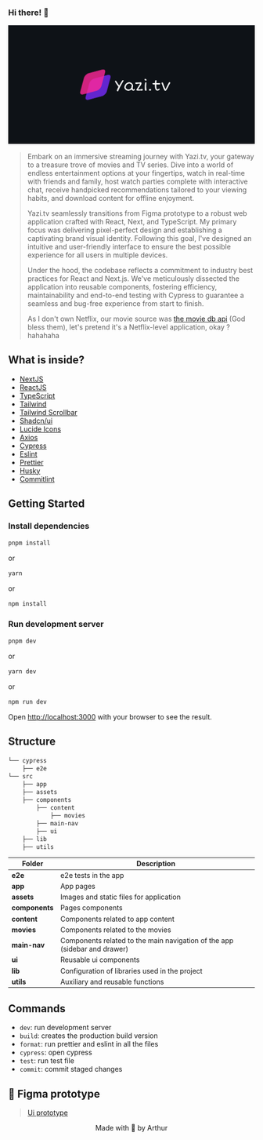 ### Hi there! 👋

<img src="./public/cover.png" alt="readme image" />

> Embark on an immersive streaming journey with Yazi.tv, your gateway to a treasure trove of movies and TV series. Dive into a world of endless entertainment options at your fingertips, watch in real-time with friends and family, host watch parties complete with interactive chat, receive handpicked recommendations tailored to your viewing habits, and download content for offline enjoyment.
>
> Yazi.tv seamlessly transitions from Figma prototype to a robust web application crafted with React, Next, and TypeScript. My primary focus was delivering pixel-perfect design and establishing a captivating brand visual identity. Following this goal, I've designed an intuitive and user-friendly interface to ensure the best possible experience for all users in multiple devices.
>
> Under the hood, the codebase reflects a commitment to industry best practices for React and Next.js. We've meticulously dissected the application into reusable components, fostering efficiency, maintainability and end-to-end testing with Cypress to guarantee a seamless and bug-free experience from start to finish.
>
> As I don't own Netflix, our movie source was [the movie db api](https://developer.themoviedb.org/reference/intro/getting-started) (God bless them), let's pretend it's a Netflix-level application, okay ? hahahaha
>
## What is inside?

- [NextJS](https://nextjs.org/docs)
- [ReactJS](https://reactjs.org)
- [TypeScript](https://www.typescriptlang.org)
- [Tailwind](https://tailwindcss.com/)
- [Tailwind Scrollbar](https://www.npmjs.com/package/tailwind-scrollbar)
- [Shadcn/ui](https://ui.shadcn.com/)
- [Lucide Icons](https://lucide.dev/icons/)
- [Axios](https://axios-http.com/ptbr/docs/intro)
- [Cypress](https://www.cypress.io/)
- [Eslint](https://eslint.org)
- [Prettier](https://prettier.io)
- [Husky](https://github.com/typicode/husky)
- [Commitlint](https://commitlint.js.org/#/)

## Getting Started

### Install dependencies

```bash
pnpm install
```

or

```bash
yarn
```

or

```bash
npm install
```

### Run development server

```bash
pnpm dev
```

or

```bash
yarn dev
```

or

```bash
npm run dev
```

Open [http://localhost:3000](http://localhost:3000) with your browser to see the result.

## Structure

```
└── cypress
    ├── e2e
└── src
    ├── app
    ├── assets
    ├── components
        ├── content
            ├── movies
        ├── main-nav
        ├── ui
    ├── lib
    ├── utils
```

| Folder         | Description                                                               |
| -------------- | ----------------                                                          |
| **e2e**        | e2e tests in the app                                                      |
| **app**        | App pages                                                                 |
| **assets**     | Images and static files for application                                   |
| **components** | Pages components                                                          |
| **content**    | Components related to app content                                         |
| **movies**     | Components related to the movies                                          |
| **main-nav**   | Components related to the main navigation of the app (sidebar and drawer) |
| **ui**         | Reusable ui components                                                    |
| **lib**        | Configuration of libraries used in the project                            |
| **utils**      | Auxiliary and reusable functions                                          |

## Commands

- `dev`: run development server
- `build`: creates the production build version
- `format`: run prettier and eslint in all the files
- `cypress`: open cypress
- `test`: run test file
- `commit`: commit staged changes

## 🎨 Figma prototype
>
> [Ui prototype](https://www.figma.com/file/yzxjhxvefLVnC12xks7GP0/Yazi.tv?type=design&node-id=155%3A1234&mode=design&t=yYi6Ox1iN2DVGQVq-1)

<p align="center">Made with 🤍 by Arthur</p>
